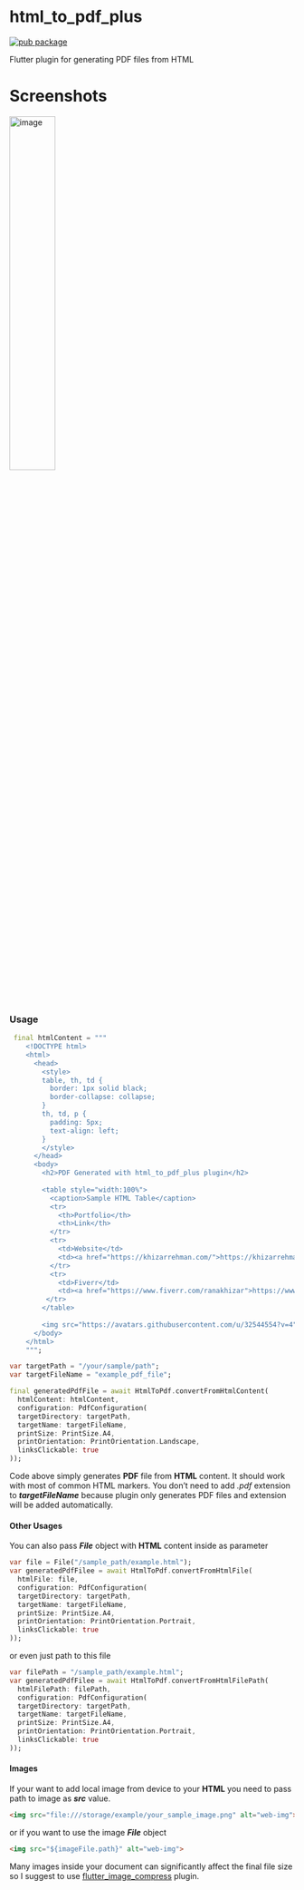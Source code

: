 # html_to_pdf_plus
<!---Html to PDF Flutter--->
[![pub package](https://img.shields.io/pub/v/html_to_pdf_plus.svg)](https://pub.dartlang.org/packages/html_to_pdf_plus)

Flutter plugin for generating PDF files from HTML
<!---Html to PDF Flutter--->
# Screenshots
<!---Html to PDF Flutter--->
<img src="https://raw.githubusercontent.com/khizar1556/html_to_pdf_plus/main/Screenshot_20231227_235800.png" alt="image" width="40%" height="auto">

### Usage
<!---Html to PDF Flutter--->
```dart
 final htmlContent = """
    <!DOCTYPE html>
    <html>
      <head>
        <style>
        table, th, td {
          border: 1px solid black;
          border-collapse: collapse;
        }
        th, td, p {
          padding: 5px;
          text-align: left;
        }
        </style>
      </head>
      <body>
        <h2>PDF Generated with html_to_pdf_plus plugin</h2>
        
        <table style="width:100%">
          <caption>Sample HTML Table</caption>
          <tr>
            <th>Portfolio</th>
            <th>Link</th>
          </tr>
          <tr>
            <td>Website</td>
            <td><a href="https://khizarrehman.com/">https://khizarrehman.com/</a></td>
          </tr>
          <tr>
            <td>Fiverr</td>
            <td><a href="https://www.fiverr.com/ranakhizar">https://www.fiverr.com/ranakhizar</a></td>
         </tr>
        </table>
        
        <img src="https://avatars.githubusercontent.com/u/32544554?v=4" alt="web-img">
      </body>
    </html>
    """;

var targetPath = "/your/sample/path";
var targetFileName = "example_pdf_file";

final generatedPdfFile = await HtmlToPdf.convertFromHtmlContent(
  htmlContent: htmlContent,
  configuration: PdfConfiguration(
  targetDirectory: targetPath,
  targetName: targetFileName,
  printSize: PrintSize.A4,
  printOrientation: PrintOrientation.Landscape,
  linksClickable: true
));

```
<!---Html to PDF Flutter--->
Code above simply generates **PDF** file from **HTML** content. It should work with most of common HTML markers. You don’t need to add *.pdf* extension to ***targetFileName*** because plugin only generates PDF files and extension will be added automatically.
#### Other Usages
<!---Html to PDF Flutter--->
You can also pass ***File*** object with **HTML** content inside as parameter
```dart
var file = File("/sample_path/example.html");
var generatedPdfFilee = await HtmlToPdf.convertFromHtmlFile(
  htmlFile: file,
  configuration: PdfConfiguration(
  targetDirectory: targetPath,
  targetName: targetFileName,
  printSize: PrintSize.A4,
  printOrientation: PrintOrientation.Portrait,
  linksClickable: true
));
```

or even just path to this file
```dart
var filePath = "/sample_path/example.html";
var generatedPdfFilee = await HtmlToPdf.convertFromHtmlFilePath(
  htmlFilePath: filePath,
  configuration: PdfConfiguration(
  targetDirectory: targetPath,
  targetName: targetFileName,
  printSize: PrintSize.A4,
  printOrientation: PrintOrientation.Portrait,
  linksClickable: true
));
```

#### Images
<!---Html to PDF Flutter--->
If your want to add local image from device to your **HTML** you need to pass path to image as ***src*** value.

```html
<img src="file:///storage/example/your_sample_image.png" alt="web-img">
```
or if you want to use the image ***File*** object
```html
<img src="${imageFile.path}" alt="web-img">
```

Many images inside your document can significantly affect the final file size so I suggest to use [flutter_image_compress](https://github.com/OpenFlutter/flutter_image_compress) plugin.
<!---Html to PDF Flutter--->


